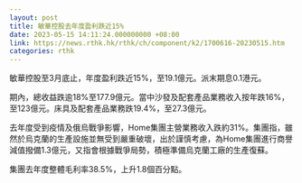 ```yaml
---
layout: post
title: 敏華控股去年度盈利跌近15%
date: 2023-05-15 14:11:24.000000000 +08:00
link: https://news.rthk.hk/rthk/ch/component/k2/1700616-20230515.htm
categories: rthk
---
```


敏華控股至3月底止，年度盈利跌近15%，至19.1億元。派末期息0.1港元。

期內，總收益跌逾18%至177.9億元。當中沙發及配套產品業務收入按年跌16%，至123億元。床具及配套產品業務跌19.4%，至27.3億元。

去年度受到疫情及俄烏戰爭影響，Home集團主營業務收入跌約31%。集團指，雖然於烏克蘭的生產設施並無受到嚴重破壞，出於謹慎考慮，為Home集團進行商譽減值撥備1.3億元，又指會根據戰爭局勢，積極準備烏克蘭工廠的生產復蘇。

集團去年度整體毛利率38.5%，上升1.8個百分點。
